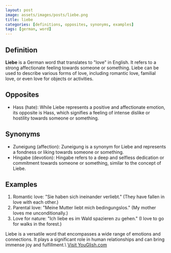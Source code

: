 ```yaml
---
layout: post
image: assets/images/posts/liebe.png
title: liebe
categories: [definitions, opposites, synonyms, examples]
tags: [german, word]
---
```


## Definition

**Liebe** is a German word that translates to "love" in English. It refers to a strong affectionate feeling towards someone or something. Liebe can be used to describe various forms of love, including romantic love, familial love, or even love for objects or activities.

## Opposites

- Hass (hate): While Liebe represents a positive and affectionate emotion, its opposite is Hass, which signifies a feeling of intense dislike or hostility towards someone or something.

## Synonyms

- Zuneigung (affection): Zuneigung is a synonym for Liebe and represents a fondness or liking towards someone or something.
- Hingabe (devotion): Hingabe refers to a deep and selfless dedication or commitment towards someone or something, similar to the concept of Liebe.

## Examples

1. Romantic love: "Sie haben sich ineinander verliebt." (They have fallen in love with each other.)
2. Parental love: "Meine Mutter liebt mich bedingungslos." (My mother loves me unconditionally.)
3. Love for nature: "Ich liebe es im Wald spazieren zu gehen." (I love to go for walks in the forest.)

Liebe is a versatile word that encompasses a wide range of emotions and connections. It plays a significant role in human relationships and can bring immense joy and fulfillment.\ <a id="yg-widget-0" class="youglish-widget" data-query="liebe" data-lang="german" data-components="8412" data-auto-start="0" data-bkg-color="theme_light" data-title="How%20to%20pronounce%20liebe%20in%20German"  rel="nofollow" href="https://youglish.com">Visit YouGlish.com</a><script async src="https://youglish.com/public/emb/widget.js" charset="utf-8"></script>